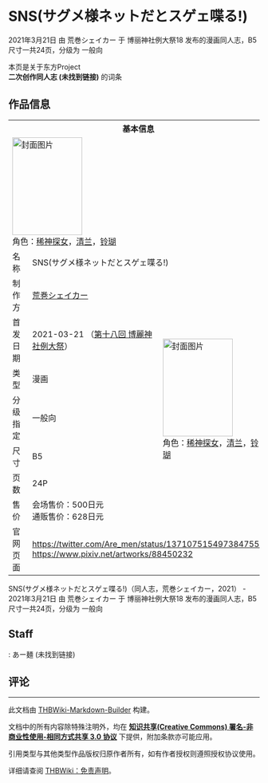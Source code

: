 # SNS(サグメ様ネットだとスゲェ喋る!)

<!-- source html: G:\repos\THBWiki-Markdown-Builder\THBWikiMarkdown\Temp\main\2\23\ns0%3ASNS%28%E3%82%B5%E3%82%B0%E3%83%A1%E6%A7%98%E3%83%8D%E3%83%83%E3%83%88%E3%81%A0%E3%81%A8%E3%82%B9%E3%82%B2%E3%82%A7%E5%96%8B%E3%82%8B%21%29.html -->

2021年3月21日 由 荒巻シェイカー 于 博丽神社例大祭18 发布的漫画同人志，B5尺寸一共24页，分级为 一般向

本页是关于东方Project  
 **二次创作同人志 (未找到链接)** 的词条
## 作品信息

<table><tbody><tr><th colspan="3">基本信息</th></tr><tr><td class="cover-artwork-mobile" colspan="2"><a href="./文件-SNS(サグメ様ネットだとスゲェ喋る!)封面.jpg.md" class="image" title="封面图片"><img alt="封面图片" src="https://upload.thwiki.cc/thumb/5/5e/SNS%28%E3%82%B5%E3%82%B0%E3%83%A1%E6%A7%98%E3%83%8D%E3%83%83%E3%83%88%E3%81%A0%E3%81%A8%E3%82%B9%E3%82%B2%E3%82%A7%E5%96%8B%E3%82%8B%21%29%E5%B0%81%E9%9D%A2.jpg/140px-SNS%28%E3%82%B5%E3%82%B0%E3%83%A1%E6%A7%98%E3%83%8D%E3%83%83%E3%83%88%E3%81%A0%E3%81%A8%E3%82%B9%E3%82%B2%E3%82%A7%E5%96%8B%E3%82%8B%21%29%E5%B0%81%E9%9D%A2.jpg" decoding="async" loading="lazy" width="140" height="196" srcset="https://upload.thwiki.cc/thumb/5/5e/SNS%28%E3%82%B5%E3%82%B0%E3%83%A1%E6%A7%98%E3%83%8D%E3%83%83%E3%83%88%E3%81%A0%E3%81%A8%E3%82%B9%E3%82%B2%E3%82%A7%E5%96%8B%E3%82%8B%21%29%E5%B0%81%E9%9D%A2.jpg/211px-SNS%28%E3%82%B5%E3%82%B0%E3%83%A1%E6%A7%98%E3%83%8D%E3%83%83%E3%83%88%E3%81%A0%E3%81%A8%E3%82%B9%E3%82%B2%E3%82%A7%E5%96%8B%E3%82%8B%21%29%E5%B0%81%E9%9D%A2.jpg 1.5x, https://upload.thwiki.cc/thumb/5/5e/SNS%28%E3%82%B5%E3%82%B0%E3%83%A1%E6%A7%98%E3%83%8D%E3%83%83%E3%83%88%E3%81%A0%E3%81%A8%E3%82%B9%E3%82%B2%E3%82%A7%E5%96%8B%E3%82%8B%21%29%E5%B0%81%E9%9D%A2.jpg/281px-SNS%28%E3%82%B5%E3%82%B0%E3%83%A1%E6%A7%98%E3%83%8D%E3%83%83%E3%83%88%E3%81%A0%E3%81%A8%E3%82%B9%E3%82%B2%E3%82%A7%E5%96%8B%E3%82%8B%21%29%E5%B0%81%E9%9D%A2.jpg 2x" data-file-width="898" data-file-height="1253"></a><div class="cover-char">角色：<a href="./稀神探女.md" title="稀神探女">稀神探女</a>，<a href="./清兰.md" title="清兰">清兰</a>，<a href="./铃瑚.md" title="铃瑚">铃瑚</a></div></td>
</tr><tr><td class="label">名称</td><td colspan="2"> SNS(サグメ様ネットだとスゲェ喋る!) </td></tr><tr><td class="label">制作方</td><td><a href="./荒巻シェイカー.md" title="荒巻シェイカー">荒巻シェイカー</a></td><td class="cover-artwork" rowspan="7" style="min-width:196px;"><a href="./文件-SNS(サグメ様ネットだとスゲェ喋る!)封面.jpg.md" class="image" title="封面图片"><img alt="封面图片" src="https://upload.thwiki.cc/thumb/5/5e/SNS%28%E3%82%B5%E3%82%B0%E3%83%A1%E6%A7%98%E3%83%8D%E3%83%83%E3%83%88%E3%81%A0%E3%81%A8%E3%82%B9%E3%82%B2%E3%82%A7%E5%96%8B%E3%82%8B%21%29%E5%B0%81%E9%9D%A2.jpg/140px-SNS%28%E3%82%B5%E3%82%B0%E3%83%A1%E6%A7%98%E3%83%8D%E3%83%83%E3%83%88%E3%81%A0%E3%81%A8%E3%82%B9%E3%82%B2%E3%82%A7%E5%96%8B%E3%82%8B%21%29%E5%B0%81%E9%9D%A2.jpg" decoding="async" loading="lazy" width="140" height="196" srcset="https://upload.thwiki.cc/thumb/5/5e/SNS%28%E3%82%B5%E3%82%B0%E3%83%A1%E6%A7%98%E3%83%8D%E3%83%83%E3%83%88%E3%81%A0%E3%81%A8%E3%82%B9%E3%82%B2%E3%82%A7%E5%96%8B%E3%82%8B%21%29%E5%B0%81%E9%9D%A2.jpg/211px-SNS%28%E3%82%B5%E3%82%B0%E3%83%A1%E6%A7%98%E3%83%8D%E3%83%83%E3%83%88%E3%81%A0%E3%81%A8%E3%82%B9%E3%82%B2%E3%82%A7%E5%96%8B%E3%82%8B%21%29%E5%B0%81%E9%9D%A2.jpg 1.5x, https://upload.thwiki.cc/thumb/5/5e/SNS%28%E3%82%B5%E3%82%B0%E3%83%A1%E6%A7%98%E3%83%8D%E3%83%83%E3%83%88%E3%81%A0%E3%81%A8%E3%82%B9%E3%82%B2%E3%82%A7%E5%96%8B%E3%82%8B%21%29%E5%B0%81%E9%9D%A2.jpg/281px-SNS%28%E3%82%B5%E3%82%B0%E3%83%A1%E6%A7%98%E3%83%8D%E3%83%83%E3%83%88%E3%81%A0%E3%81%A8%E3%82%B9%E3%82%B2%E3%82%A7%E5%96%8B%E3%82%8B%21%29%E5%B0%81%E9%9D%A2.jpg 2x" data-file-width="898" data-file-height="1253"></a><div class="cover-char">角色：<a href="./稀神探女.md" title="稀神探女">稀神探女</a>，<a href="./清兰.md" title="清兰">清兰</a>，<a href="./铃瑚.md" title="铃瑚">铃瑚</a></div></td>
</tr><tr><td class="label">首发日期</td><td>2021-03-21&#160;（<a href="/展会作品列表?e=%E5%8D%9A%E4%B8%BD%E7%A5%9E%E7%A4%BE%E4%BE%8B%E5%A4%A7%E7%A5%AD%2318">第十八回 博麗神社例大祭</a>）</td></tr><tr><td class="label">类型</td><td>漫画</td></tr><tr><td class="label">分级指定</td><td>一般向</td></tr><tr><td class="label">尺寸</td><td>B5</td></tr><tr><td class="label">页数</td><td>24P</td></tr><tr><td class="label">售价</td><td>会场售价：500日元<br>通贩售价：628日元</td></tr>
<tr><td class="label">官网页面</td><td colspan="2"><a rel="nofollow" class="external free" href="https://twitter.com/Are_men/status/1371075154973847558">https://twitter.com/Are_men/status/1371075154973847558</a><br><a rel="nofollow" class="external free" href="https://www.pixiv.net/artworks/88450232">https://www.pixiv.net/artworks/88450232</a></td></tr></tbody></table>

SNS(サグメ様ネットだとスゲェ喋る!)（同人志，荒巻シェイカー，2021） - 2021年3月21日 由 荒巻シェイカー 于 博丽神社例大祭18 发布的漫画同人志，B5尺寸一共24页，分级为 一般向
## Staff
: あー麺 (未找到链接)

## 评论




---

此文档由 [THBWiki-Markdown-Builder](https://github.com/Delsin-Yu/THBWiki-Markdown-Builder) 构建。

文档中的所有内容除特殊注明外，均在 [**知识共享(Creative Commons) 署名-非商业性使用-相同方式共享 3.0 协议**](https://creativecommons.org/licenses/by-sa/3.0/deed.zh-hans) 下提供，附加条款亦可能应用。

引用类型与其他类型作品版权归原作者所有，如有作者授权则遵照授权协议使用。

详细请查阅 [THBWiki：免责声明](https://thbwiki.cc/THBWiki:%E5%85%8D%E8%B4%A3%E5%A3%B0%E6%98%8E)。


